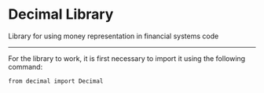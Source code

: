 # Decimal Library

Library for using money representation in financial systems code

***

For the library to work, it is first necessary to import it using the following command:

```
from decimal import Decimal

```